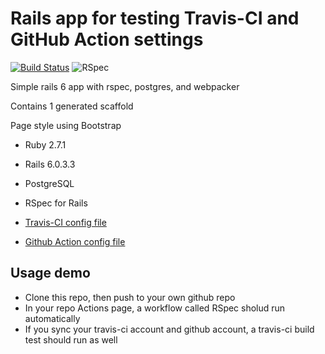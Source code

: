 # Rails app for testing Travis-CI and GitHub Action settings

[![Build Status](https://travis-ci.com/jasonj27/github-heroku-test.svg?branch=master)](https://travis-ci.com/jasonj27/github-heroku-test)
![RSpec](https://github.com/jasonj27/travis-ci-github-action-ci-test/workflows/RSpec/badge.svg)

Simple rails 6 app with rspec, postgres, and webpacker

Contains 1 generated scaffold

Page style using Bootstrap

* Ruby 2.7.1

* Rails 6.0.3.3

* PostgreSQL

* RSpec for Rails

* [Travis-CI config file](./.travis.yml)

* [Github Action config file](./.github/workflows/ci.yml)

## Usage demo
* Clone this repo, then push to your own github repo
* In your repo Actions page, a workflow called RSpec sholud run automatically
* If you sync your travis-ci account and github account, a travis-ci build test should run as well